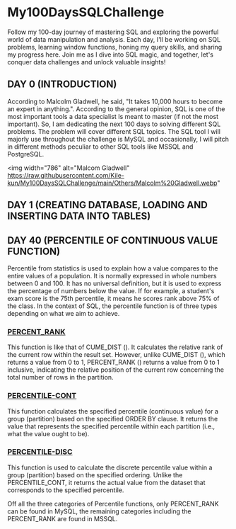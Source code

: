 # My100DaysSQLChallenge
Follow my 100-day journey of mastering SQL and exploring the powerful world of data manipulation and analysis. Each day, I'll be working on SQL problems, learning window functions, honing my query skills, and sharing my progress here. Join me as I dive into SQL magic, and together, let's conquer data challenges and unlock valuable insights! 

## DAY 0 (INTRODUCTION)
According to Malcolm Gladwell, he said, "It takes 10,000 hours to become an expert in anything.". According to the general opinion, SQL is one of the most important tools a data specialist Is meant to master (if not the most important). So, I am dedicating the next 100 days to solving different SQL problems. The problem will cover different SQL topics. The SQL tool I will majorly use throughout the challenge is MySQL and occasionally, I will pitch in different methods peculiar to other SQL tools like MSSQL and PostgreSQL.

<img width="786" alt="Malcom Gladwell" https://raw.githubusercontent.com/Kile-kun/My100DaysSQLChallenge/main/Others/Malcolm%20Gladwell.webp"

## DAY 1 (CREATING DATABASE, LOADING AND INSERTING DATA INTO TABLES)

## DAY 40 (PERCENTILE OF CONTINUOUS VALUE FUNCTION)
Percentile from statistics is used to explain how a value compares to the entire values of a population. It is normally expressed in whole numbers between 0 and 100. It has no universal definition, but it is used to express the percentage of numbers below the value. If for example, a student's exam score is the 75th percentile, it means he scores rank above 75% of the class.
In the context of SQL, the percentile function is of three types depending on what we aim to achieve.
### <ins>PERCENT_RANK<ins>
This function is like that of CUME_DIST (). It calculates the relative rank of the current row within the result set. However, unlike CUME_DIST (), which returns a value from 0 to 1, PERCENT_RANK () returns a value from 0 to 1 inclusive, indicating the relative position of the current row concerning the total number of rows in the partition.

### <ins>PERCENTILE-CONT<ins>
This function calculates the specified percentile (continuous value) for a group (partition) based on the specified ORDER BY clause. It returns the value that represents the specified percentile within each partition (i.e., what the value ought to be).

### <ins>PERCENTILE-DISC<ins>
This function is used to calculate the discrete percentile value within a group (partition) based on the specified ordering. Unlike the PERCENTILE_CONT, it returns the actual value from the dataset that corresponds to the specified percentile.

Off all the three categories of Percentile functions, only PERCENT_RANK can be found  in MySQL, the remaining categories including the PERCENT_RANK are found in MSSQL.

